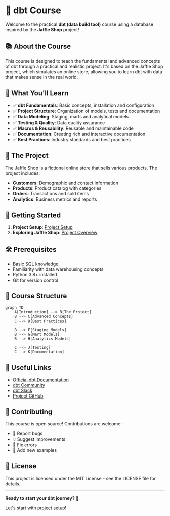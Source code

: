 # 🚀 dbt Course

Welcome to the practical **dbt (data build tool)** course using a database inspired by the **Jaffle Shop** project!

## 📚 About the Course

This course is designed to teach the fundamental and advanced concepts of dbt through a practical and realistic project.
It's based on the Jaffle Shop project, which simulates an online store, allowing you to learn dbt with data that makes sense in the real world.

## 🎯 What You'll Learn

- ✅ **dbt Fundamentals**: Basic concepts, installation and configuration
- ✅ **Project Structure**: Organization of models, tests and documentation
- ✅ **Data Modeling**: Staging, marts and analytical models
- ✅ **Testing & Quality**: Data quality assurance
- ✅ **Macros & Reusability**: Reusable and maintainable code
- ✅ **Documentation**: Creating rich and interactive documentation
- ✅ **Best Practices**: Industry standards and best practices

## 🏪 The Project

The Jaffle Shop is a fictional online store that sells various products. The project includes:

- **Customers**: Demographic and contact information
- **Products**: Product catalog with categories
- **Orders**: Transactions and sold items
- **Analytics**: Business metrics and reports

## 🚀 Getting Started

1. **Project Setup**: [Project Setup](jaffle-shop/project-setup.md)
2. **Exploring Jaffle Shop**: [Project Overview](jaffle-shop/overview.md)

## 🛠️ Prerequisites

- Basic SQL knowledge
- Familiarity with data warehousing concepts
- Python 3.8+ installed
- Git for version control

## 📖 Course Structure

```mermaid
graph TD
    A[Introduction] --> B[The Project]
    B --> C[Advanced Concepts]
    C --> D[Best Practices]
    
    B --> F[Staging Models]
    B --> G[Mart Models]
    B --> H[Analytics Models]
    
    C --> J[Testing]
    C --> K[Documentation]
```

## 🔗 Useful Links

- [Official dbt Documentation](https://docs.getdbt.com/)
- [dbt Community](https://community.getdbt.com/)
- [dbt Slack](https://community.getdbt.com/slack)
- [Project GitHub](https://github.com/tjsoliveira/dbt_course)

## 🤝 Contributing

This course is open source! Contributions are welcome:

- 🐛 Report bugs
- 💡 Suggest improvements
- 📝 Fix errors
- 🌟 Add new examples

## 📄 License

This project is licensed under the MIT License - see the LICENSE file for details.

---

**Ready to start your dbt journey?** 🎉

Let's start with [project setup](jaffle-shop/project-setup.md)!